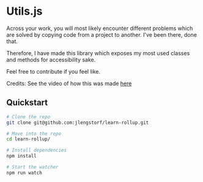 # Utils.js

Across your work, you will most likely encounter different problems which are solved by copying code from a project to another. I've been there, done that.

Therefore, I have made this library which exposes my most used classes and methods for accessibility sake.

Feel free to contribute if you feel like.

Credits:
See the video of how this was made [here](http://dev.topheman.com/package-a-module-for-npm-in-commonjs-es2015-umd-with-babel-and-rollup/)

## Quickstart

``` sh
# Clone the repo
git clone git@github.com:jlengstorf/learn-rollup.git

# Move into the repo
cd learn-rollup/

# Install dependencies
npm install

# Start the watcher
npm run watch
```

